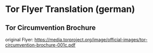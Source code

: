 Tor Flyer Translation (german)
==============================

Tor Circumvention Brochure
--------------------------

original Flyer: https://media.torproject.org/image/official-images/tor-circumvention-brochure-001c.pdf
